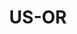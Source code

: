 ---
post_id:    2021-US-OR
title:      US-OR
images:
  - ext:    00.jpg
    width:  2400
    height: 3000
---